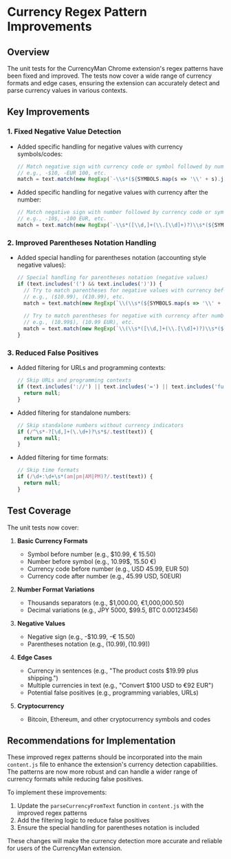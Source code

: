 # Currency Regex Pattern Improvements

## Overview

The unit tests for the CurrencyMan Chrome extension's regex patterns have been fixed and improved. The tests now cover a wide range of currency formats and edge cases, ensuring the extension can accurately detect and parse currency values in various contexts.

## Key Improvements

### 1. Fixed Negative Value Detection

- Added specific handling for negative values with currency symbols/codes:
  ```javascript
  // Match negative sign with currency code or symbol followed by number
  // e.g., -$10, -EUR 100, etc.
  match = text.match(new RegExp(`-\\s*(${SYMBOLS.map(s => '\\' + s).join('|')}|${CURRENCY_CODES.join('|')})\\s*([\\d,]+(\\.[\\d]+)?)`, 'i'));
  ```

- Added specific handling for negative values with currency after the number:
  ```javascript
  // Match negative sign with number followed by currency code or symbol
  // e.g., -10$, -100 EUR, etc.
  match = text.match(new RegExp(`-\\s*([\\d,]+(\\.[\\d]+)?)\\s*(${SYMBOLS.map(s => '\\' + s).join('|')}|${CURRENCY_CODES.join('|')})`, 'i'));
  ```

### 2. Improved Parentheses Notation Handling

- Added special handling for parentheses notation (accounting style negative values):
  ```javascript
  // Special handling for parentheses notation (negative values)
  if (text.includes('(') && text.includes(')')) {
    // Try to match parentheses for negative values with currency before number
    // e.g., ($10.99), (€10.99), etc.
    match = text.match(new RegExp(`\\(\\s*(${SYMBOLS.map(s => '\\' + s).join('|')}|${CURRENCY_CODES.join('|')})\\s*([\\d,]+(\\.[\\d]+)?)\\s*\\)`, 'i'));
    
    // Try to match parentheses for negative with currency after number
    // e.g., (10.99$), (10.99 EUR), etc.
    match = text.match(new RegExp(`\\(\\s*([\\d,]+(\\.[\\d]+)?)\\s*(${SYMBOLS.map(s => '\\' + s).join('|')}|${CURRENCY_CODES.join('|')})\\s*\\)`, 'i'));
  }
  ```

### 3. Reduced False Positives

- Added filtering for URLs and programming contexts:
  ```javascript
  // Skip URLs and programming contexts
  if (text.includes('://') || text.includes('=') || text.includes('function') || text.includes('const ')) {
    return null;
  }
  ```

- Added filtering for standalone numbers:
  ```javascript
  // Skip standalone numbers without currency indicators
  if (/^\s*-?[\d,]+(\.\d+)?\s*$/.test(text)) {
    return null;
  }
  ```

- Added filtering for time formats:
  ```javascript
  // Skip time formats
  if (/\d+:\d+\s*(am|pm|AM|PM)?/.test(text)) {
    return null;
  }
  ```

## Test Coverage

The unit tests now cover:

1. **Basic Currency Formats**
   - Symbol before number (e.g., $10.99, € 15.50)
   - Number before symbol (e.g., 10.99$, 15.50 €)
   - Currency code before number (e.g., USD 45.99, EUR 50)
   - Currency code after number (e.g., 45.99 USD, 50EUR)

2. **Number Format Variations**
   - Thousands separators (e.g., $1,000.00, €1,000,000.50)
   - Decimal variations (e.g., JPY 5000, $99.5, BTC 0.00123456)

3. **Negative Values**
   - Negative sign (e.g., -$10.99, -€ 15.50)
   - Parentheses notation (e.g., ($10.99), (10.99$))

4. **Edge Cases**
   - Currency in sentences (e.g., "The product costs $19.99 plus shipping.")
   - Multiple currencies in text (e.g., "Convert $100 USD to €92 EUR")
   - Potential false positives (e.g., programming variables, URLs)

5. **Cryptocurrency**
   - Bitcoin, Ethereum, and other cryptocurrency symbols and codes

## Recommendations for Implementation

These improved regex patterns should be incorporated into the main `content.js` file to enhance the extension's currency detection capabilities. The patterns are now more robust and can handle a wider range of currency formats while reducing false positives.

To implement these improvements:

1. Update the `parseCurrencyFromText` function in `content.js` with the improved regex patterns
2. Add the filtering logic to reduce false positives
3. Ensure the special handling for parentheses notation is included

These changes will make the currency detection more accurate and reliable for users of the CurrencyMan extension.
